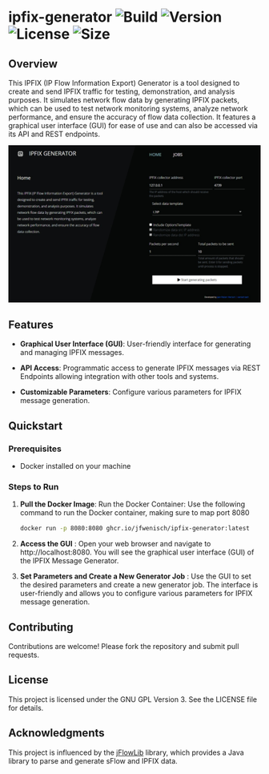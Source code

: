 # ipfix-generator ![Build](https://github.com/JFWenisch/ipfix-generator/actions/workflows/build.yml/badge.svg) ![Version](https://img.shields.io/github/v/release/jfwenisch/ipfix-generator) ![License](https://img.shields.io/github/license/jfwenisch/ipfix-generator) ![Size](https://img.shields.io/github/repo-size/jfwenisch/ipfix-generator) 
## Overview
This IPFIX (IP Flow Information Export) Generator is a tool designed to create and send IPFIX traffic for testing, demonstration, and analysis purposes. It simulates network flow data by generating IPFIX packets, which can be used to test network monitoring systems, analyze network performance, and ensure the accuracy of flow data collection. It features a graphical user interface (GUI) for ease of use and can also be accessed via its API and REST endpoints.

![IPFIX Generator](https://raw.githubusercontent.com/JFWenisch/ipfix-generator/refs/heads/main/docs/img/preview_home.jpeg)



## Features
- **Graphical User Interface (GUI)**: User-friendly interface for generating and managing IPFIX messages.

- **API Access**: Programmatic access to generate IPFIX messages via REST Endpoints allowing integration with other tools and systems.

- **Customizable Parameters**: Configure various parameters for IPFIX message generation.



## Quickstart


### Prerequisites

- Docker installed on your machine

### Steps to Run

1. **Pull the Docker Image**:
   Run the Docker Container: Use the following command to run the Docker container, making sure to map port 8080
   ```bash
   docker run -p 8080:8080 ghcr.io/jfwenisch/ipfix-generator:latest
2. **Access the GUI** : Open your web browser and navigate to http://localhost:8080. You will see the graphical user interface (GUI) of the IPFIX Message Generator.

3. **Set Parameters and Create a New Generator Job** : Use the GUI to set the desired parameters and create a new generator job. The interface is user-friendly and allows you to configure various parameters for IPFIX message generation.

## Contributing
Contributions are welcome! Please fork the repository and submit pull requests.

## License
This project is licensed under the GNU GPL Version 3. See the LICENSE file for details.

## Acknowledgments

This project is influenced by the [jFlowLib](https://github.com/DE-CIX/jFlowLib/tree/master) library, which provides a Java library to parse and generate sFlow and IPFIX data.
